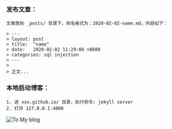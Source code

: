 ### 发布文章：

	文章放到 _posts/ 目录下，命名格式为：2020-02-02-name.md，内容如下：

	> ---
	> layout: post
	> title:  "name"
	> date:   2020-02-02 11:29:08 +0800
	> categories: sql injection
	> ---
	>
	> 正文...
  
### 本地启动博客：
	
	1. 进 xxx.github.io/ 目录，执行命令: jekyll server
	2. 打开 127.0.0.1:4000

![To My blog]()   
